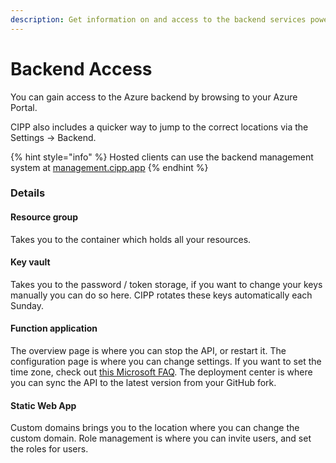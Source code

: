 ```yaml
---
description: Get information on and access to the backend services powering CIPP.
---
```


# Backend Access

You can gain access to the Azure backend by browsing to your Azure Portal.

CIPP also includes a quicker way to jump to the correct locations via the Settings -> Backend.

{% hint style="info" %}
Hosted clients can use the backend management system at [management.cipp.app](https://management.cipp.app)
{% endhint %}

### Details

#### Resource group

Takes you to the container which holds all your resources.

#### Key vault

Takes you to the password / token storage, if you want to change your keys manually you can do so here. CIPP rotates these keys automatically each Sunday.

#### Function application

The overview page is where you can stop the API, or restart it. The configuration page is where you can change settings. If you want to set the time zone, check out [this Microsoft FAQ](https://docs.microsoft.com/en-us/azure/app-service/faq-configuration-and-management#how-do-i-set-the-server-time-zone-for-my-web-app-). The deployment center is where you can sync the API to the latest version from your GitHub fork.

#### Static Web App

Custom domains brings you to the location where you can change the custom domain. Role management is where you can invite users, and set the roles for users.
